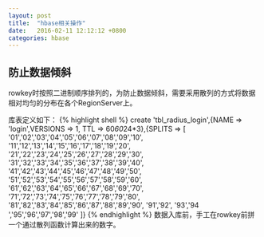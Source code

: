 ```yaml
---
layout: post
title:  "hbase相关操作"
date:   2016-02-11 12:12:12 +0800
categories: hbase
---
```


防止数据倾斜
---

rowkey时按照二进制顺序排列的，为防止数据倾斜，需要采用散列的方式将数据相对均匀的分布在各个RegionServer上。

库表定义如下：
{% highlight shell %}
create 'tbl_radius_login',{NAME => 'login',VERSIONS => 1, TTL =>
 60*60*24*3},{SPLITS => [
 '01','02','03','04','05','06','07','08','09','10',
 '11','12','13','14','15','16','17','18','19','20',
 '21','22','23','24','25','26','27','28','29','30',
 '31','32','33','34','35','36','37','38','39','40',
 '41','42','43','44','45','46','47','48','49','50',
 '51','52','53','54','55','56','57','58','59','60',
 '61','62','63','64','65','66','67','68','69','70',
 '71','72','73','74','75','76','77','78','79','80',
 '81','82','83','84','85','86','87','88','89','90',
 '91','92', '93','94 ','95','96','97','98','99'
 ]}
{% endhighlight %}
数据入库前，手工在rowkey前拼一个通过散列函数计算出来的数字。